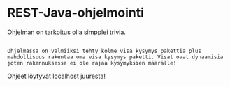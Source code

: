 # REST-Java-ohjelmointi
Ohjelman on tarkoitus olla simpplei trivia.
```

Ohjelmassa on valmiiksi tehty kolme visa kysymys pakettia plus mahdollisuus rakentaa oma visa kysymys paketti. Visat ovat dynaamisia joten rakennuksessa ei ole rajaa kysymyksien määrälle!

```
Ohjeet löytyvät localhost juuresta!
